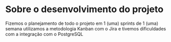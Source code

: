 # Sobre o desenvolvimento do projeto

Fizemos o planejamento de todo o projeto em 1 (uma) sprints de 1 (uma) semana utilizamos a metodologia Kanban com o Jira e tivemos dificuldades com a integração com o PostgreSQL
